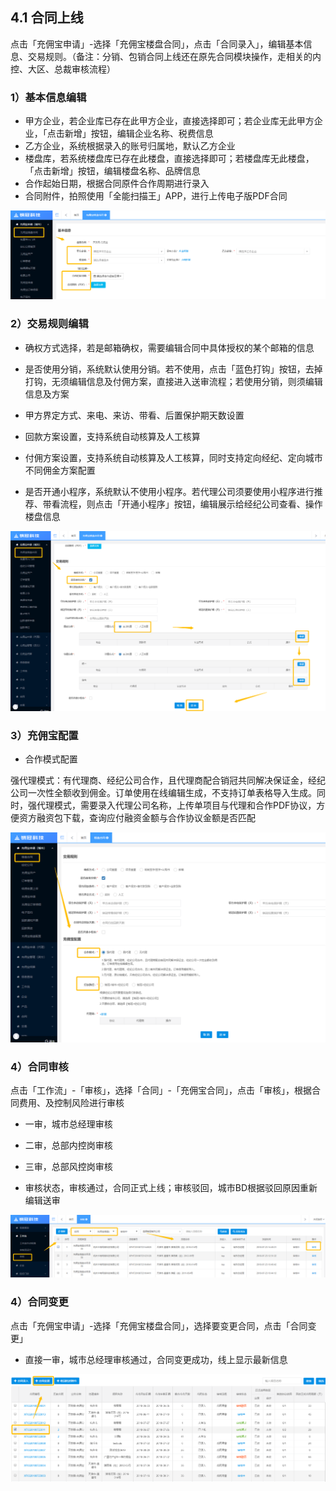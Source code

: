 ## 4.1 合同上线

点击「充佣宝申请」-选择「充佣宝楼盘合同」，点击「合同录入」，编辑基本信息、交易规则。（备注：分销、包销合同上线还在原先合同模块操作，走相关的内控、大区、总裁审核流程）

### 1）基本信息编辑

* 甲方企业，若企业库已存在此甲方企业，直接选择即可；若企业库无此甲方企业，「点击新增」按钮，编辑企业名称、税费信息
* 乙方企业，系统根据录入的账号归属地，默认乙方企业
* 楼盘库，若系统楼盘库已存在此楼盘，直接选择即可；若楼盘库无此楼盘，「点击新增」按钮，编辑楼盘名称、品牌信息
* 合作起始日期，根据合同原件合作周期进行录入
* 合同附件，拍照使用「全能扫描王」APP，进行上传电子版PDF合同

![](/assets/import.png企业信息2)

### 2）交易规则编辑

* 确权方式选择，若是邮箱确权，需要编辑合同中具体授权的某个邮箱的信息

* 是否使用分销，系统默认使用分销。若不使用，点击「蓝色打钩」按钮，去掉打钩，无须编辑信息及付佣方案，直接进入送审流程；若使用分销，则须编辑信息及方案

* 甲方界定方式、来电、来访、带看、后置保护期天数设置

* 回款方案设置，支持系统自动核算及人工核算

* 付佣方案设置，支持系统自动核算及人工核算，同时支持定向经纪、定向城市不同佣金方案配置

* 是否开通小程序，系统默认不使用小程序。若代理公司须要使用小程序进行推荐、带看流程，则点击「开通小程序」按钮，编辑展示给经纪公司查看、操作楼盘信息

![](/assets/import.png交易12)

### 3）充佣宝配置

* 合作模式配置

强代理模式：有代理商、经纪公司合作，且代理商配合销冠共同解决保证金，经纪公司一次性全额收到佣金。订单使用在线编辑生成，不支持订单表格导入生成。同时，强代理模式，需要录入代理公司名称，上传单项目与代理和合作PDF协议，方便资方融资包下载，查询应付融资金额与合作协议金额是否匹配

![](/assets/import.png合作模式配置)



### 4）合同审核

点击「工作流」-「审核」，选择「合同」-「充佣宝合同」，点击「审核」，根据合同费用、及控制风险进行审核

* 一审，城市总经理审核
* 二审，总部内控岗审核

* 三审，总部风控岗审核

* 审核状态，审核通过，合同正式上线；审核驳回，城市BD根据驳回原因重新编辑送审

![](/assets/import.png审核23)

### 4）合同变更

点击「充佣宝申请」-选择「充佣宝楼盘合同」，选择要变更合同，点击「合同变更」

* 直接一审，城市总经理审核通过，合同变更成功，线上显示最新信息

![](/assets/import.png变更6)

